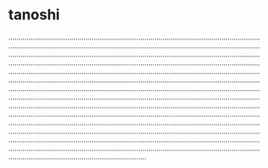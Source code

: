 # tanoshi

............................................................................................................................................................................................................................................................................................................................................................................................................................................................................................................................................................................................................................................................................................................................................................................................................................................................................................................................................................................................................................................................................................................................................................................................................................................................................................................................................................................................................................................................................................................................................................................................................................................................................................................................................................................................................................................................................